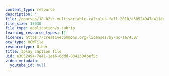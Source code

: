 ```yaml
---
content_type: resource
description: ''
file: /courses/18-02sc-multivariable-calculus-fall-2010/e30524947e411ee66ddd8341304bef5c_YwZYSTQs-Hk.srt
file_size: 15030
file_type: application/x-subrip
learning_resource_types: []
license: https://creativecommons.org/licenses/by-nc-sa/4.0/
ocw_type: OCWFile
resourcetype: Other
title: 3play caption file
uid: e3052494-7e41-1ee6-6ddd-8341304bef5c
video_metadata:
  youtube_id: null
---
```

